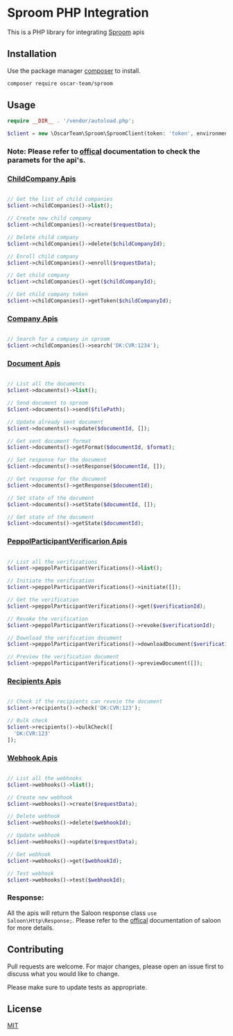 # Sproom PHP Integration

This is a PHP library for integrating [Sproom](https://www.sproom.net/) apis

## Installation

Use the package manager [composer](https://getcomposer.org/) to install.

```bash
composer require oscar-team/sproom
```

## Usage

```php
require __DIR__ . '/vendor/autoload.php';

$client = new \OscarTeam\Sproom\SproomClient(token: 'token', environment: 'test');
```


### Note: Please refer to [offical](https://sproom.net/swagger/index.html) documentation to check the paramets for the api's.


### [ChildCompany Apis](https://sproom.net/swagger/index.html?url=/swagger/v1/swagger.json#/ChildCompany)

```php

// Get the list of child companies
$client->childCompanies()->list();

// Create new child company
$client->childCompanies()->create($requestData);

// Delete child company
$client->childCompanies()->delete($childCompanyId);

// Enroll child company
$client->childCompanies()->enroll($requestData);

// Get child company
$client->childCompanies()->get($childCompanyId);

// Get child company token
$client->childCompanies()->getToken($childCompanyId);

```

### [Company Apis](https://sproom.net/swagger/index.html?url=/swagger/v1/swagger.json#/Company)

```php

// Search for a company in sproom
$client->childCompanies()->search('DK:CVR:1234');

```

### [Document Apis](https://sproom.net/swagger/index.html?url=/swagger/v1/swagger.json#/Document)

```php

// List all the documents
$client->documents()->list();

// Send document to sproom
$client->documents()->send($filePath);

// Update already sent document
$client->documents()->update($documentId, []);

// Get sent document format
$client->documents()->getFormat($documentId, $format);

// Set response for the document
$client->documents()->setResponse($documentId, []);

// Get response for the document
$client->documents()->getResponse($documentId);

// Set state of the document
$client->documents()->setState($documentId, []);

// Get state of the document
$client->documents()->getState($documentId);

```

### [PeppolParticipantVerificarion Apis](https://sproom.net/swagger/index.html?url=/swagger/v1/swagger.json#/PeppolParticipantVerification)

```php

// List all the verifications
$client->peppolParticipantVerifications()->list();

// Initiate the verification
$client->peppolParticipantVerifications()->initiate([]);

// Get the verification
$client->peppolParticipantVerifications()->get($verificationId);

// Revoke the verification
$client->peppolParticipantVerifications()->revoke($verificationId);

// Download the verification document
$client->peppolParticipantVerifications()->downloadDocument($verificationId, []);

// Preview the verification document
$client->peppolParticipantVerifications()->previewDocument([]);

```

### [Recipients Apis](https://sproom.net/swagger/index.html?url=/swagger/v1/swagger.json#/Recipients)

```php

// Check if the recipients can reveie the document
$client->recipients()->check('DK:CVR:123');

// Bulk check
$client->recipients()->bulkCheck([
  'DK:CVR:123'
]);

```

### [Webhook Apis](https://sproom.net/swagger/index.html?url=/swagger/v1/swagger.json#/Webhook)

```php

// List all the webhooks
$client->webhooks()->list();

// Create new webhook
$client->webhooks()->create($requestData);

// Delete webhook
$client->webhooks()->delete($webhookId);

// Update webhook
$client->webhooks()->update($requestData);

// Get webhook
$client->webhooks()->get($webhookId);

// Test webhook
$client->webhooks()->test($webhookId);

```

### Response: 
All the apis will return the Saloon response class ```use Saloon\Http\Response;```. Please refer to the [offical](https://docs.saloon.dev/the-basics/responses) documentation of saloon for more details.


## Contributing

Pull requests are welcome. For major changes, please open an issue first
to discuss what you would like to change.

Please make sure to update tests as appropriate.

## License

[MIT](https://choosealicense.com/licenses/mit/)

